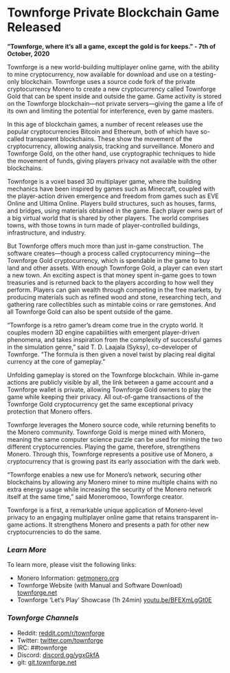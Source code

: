 # Townforge Private Blockchain Game Released

**“Townforge, where it’s all a game, except the gold is for keeps.” - 7th of October, 2020**

Townforge is a new world-building multiplayer online game, with the ability to mine cryptocurrency, now available for download and use on a testing-only blockchain. Townforge uses a source code fork of the private cryptocurrency Monero to create a new cryptocurrency called Townforge Gold that can be spent inside and outside the game. Game activity is stored on the Townforge blockchain—not private servers—giving the game a life of its own and limiting the potential for interference, even by game masters.

In this age of blockchain games, a number of recent releases use the popular cryptocurrencies Bitcoin and Ethereum, both of which have so-called transparent blockchains. These show the movement of the cryptocurrency, allowing analysis, tracking and surveillance. Monero and Townforge Gold, on the other hand, use cryptographic techniques to hide the movement of funds, giving players privacy not available with the other blockchains.

Townforge is a voxel based 3D multiplayer game, where the building mechanics have been inspired by games such as Minecraft, coupled with the player-action driven emergence and freedom from games such as EVE Online and Ultima Online. Players build structures, such as houses, farms, and bridges, using materials obtained in the game. Each player owns part of a big virtual world that is shared by other players. The world comprises towns, with those towns in turn made of player-controlled buildings, infrastructure, and industry.

But Townforge offers much more than just in-game construction. The software creates—though a process called cryptocurrency mining—the Townforge Gold cryptocurrency, which is spendable in the game to buy land and other assets. With enough Townforge Gold, a player can even start a new town. An exciting aspect is that money spent in-game goes to town treasuries and is returned back to the players according to how well they perform. Players can gain wealth through competing in the free markets, by producing materials such as refined wood and stone, researching tech, and gathering rare collectibles such as mintable coins or rare gemstones. And all Townforge Gold can also be spent outside of the game.

“Townforge is a retro gamer’s dream come true in the crypto world. It couples modern 3D engine capabilities with emergent player-driven phenomena, and takes inspiration from the complexity of successful games in the simulation genre,” said T. D. Laajala (Syksy), co-developer of Townforge. “The formula is then given a novel twist by placing real digital currency at the core of gameplay.”

Unfolding gameplay is stored on the Townforge blockchain. While in-game actions are publicly visible by all, the link between a game account and a Townforge wallet is private, allowing Townforge Gold owners to play the game while keeping their privacy. All out-of-game transactions of the Townforge Gold cryptocurrency get the same exceptional privacy protection that Monero offers.

Townforge leverages the Monero source code, while returning benefits to the Monero community. Townforge Gold is merge mined with Monero, meaning the same computer science puzzle can be used for mining the two different cryptocurrencies. Playing the game, therefore, strengthens Monero. Through this, Townforge represents a positive use of Monero, a cryptocurrency that is growing past its early association with the dark web.

“Townforge enables a new use for Monero’s network, securing other blockchains by allowing any Monero miner to mine multiple chains with no extra energy usage while increasing the security of the Monero network itself at the same time,” said Moneromooo, Townforge creator.

Townforge is a first, a remarkable unique application of Monero-level privacy to an engaging multiplayer online game that retains transparent in-game actions. It strengthens Monero and presents a path for other new cryptocurrencies to do the same.

### _Learn More_

To learn more, please visit the following links:

- Monero Information: [getmonero.org](https://www.getmonero.org/)
- Townforge Website (with Manual and Software Download) [townforge.net](https://townforge.net/)
- Townforge ‘Let’s Play’ Showcase (1h 24min) [youtu.be/BFEXmLgGt0E](https://youtu.be/BFEXmLgGt0E)

### _Townforge Channels_

- Reddit: [reddit.com/r/townforge](https://www.reddit.com/r/townforge)
- Twitter: [twitter.com/townforge](https://twitter.com/townforge)
- IRC: ##townforge
- Discord: [discord.gg/ygxGkfA](https://discord.gg/ygxGkfA)
- git: [git.townforge.net](https://git.townforge.net/)
